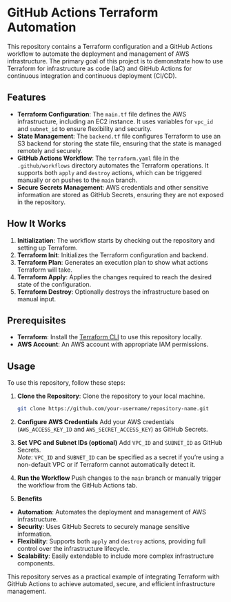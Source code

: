 # GitHub Actions Terraform Automation

This repository contains a Terraform configuration and a GitHub Actions workflow to automate the deployment and management of AWS infrastructure. The primary goal of this project is to demonstrate how to use Terraform for infrastructure as code (IaC) and GitHub Actions for continuous integration and continuous deployment (CI/CD).

## Features

- **Terraform Configuration**: The `main.tf` file defines the AWS infrastructure, including an EC2 instance. It uses variables for `vpc_id` and `subnet_id` to ensure flexibility and security.
- **State Management**: The `backend.tf` file configures Terraform to use an S3 backend for storing the state file, ensuring that the state is managed remotely and securely.
- **GitHub Actions Workflow**: The `terraform.yaml` file in the `.github/workflows` directory automates the Terraform operations. It supports both `apply` and `destroy` actions, which can be triggered manually or on pushes to the `main` branch.
- **Secure Secrets Management**: AWS credentials and other sensitive information are stored as GitHub Secrets, ensuring they are not exposed in the repository.

## How It Works

1. **Initialization**: The workflow starts by checking out the repository and setting up Terraform.
2. **Terraform Init**: Initializes the Terraform configuration and backend.
3. **Terraform Plan**: Generates an execution plan to show what actions Terraform will take.
4. **Terraform Apply**: Applies the changes required to reach the desired state of the configuration.
5. **Terraform Destroy**: Optionally destroys the infrastructure based on manual input.

## Prerequisites

- **Terraform**: Install the [Terraform CLI](https://learn.hashicorp.com/tutorials/terraform/install-cli) to use this repository locally.
- **AWS Account**: An AWS account with appropriate IAM permissions.

## Usage

To use this repository, follow these steps:

1. **Clone the Repository**: Clone the repository to your local machine.
   ```bash
   git clone https://github.com/your-username/repository-name.git
   ```
2. **Configure AWS Credentials**
Add your AWS credentials (`AWS_ACCESS_KEY_ID` and `AWS_SECRET_ACCESS_KEY`) as GitHub Secrets.

3. **Set VPC and Subnet IDs (optional)**
Add `VPC_ID` and `SUBNET_ID` as GitHub Secrets.  
*Note*: `VPC_ID` and `SUBNET_ID` can be specified as a secret if you’re using a non-default VPC or if Terraform cannot automatically detect it.

4. **Run the Workflow**
Push changes to the `main` branch or manually trigger the workflow from the GitHub Actions tab.

5. **Benefits**

  - **Automation**: Automates the deployment and management of AWS infrastructure.
  - **Security**: Uses GitHub Secrets to securely manage sensitive information.
  - **Flexibility**: Supports both `apply` and `destroy` actions, providing full control over the infrastructure lifecycle.
  - **Scalability**: Easily extendable to include more complex infrastructure components.


This repository serves as a practical example of integrating Terraform with GitHub Actions to achieve automated, secure, and efficient infrastructure management.

